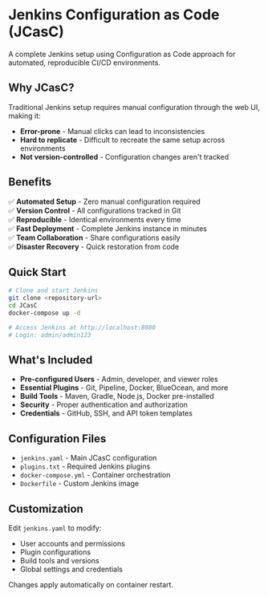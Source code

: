 # Jenkins Configuration as Code (JCasC)

A complete Jenkins setup using Configuration as Code approach for automated, reproducible CI/CD environments.

## Why JCasC?

Traditional Jenkins setup requires manual configuration through the web UI, making it:
- **Error-prone** - Manual clicks can lead to inconsistencies
- **Hard to replicate** - Difficult to recreate the same setup across environments
- **Not version-controlled** - Configuration changes aren't tracked

## Benefits

✅ **Automated Setup** - Zero manual configuration required  
✅ **Version Control** - All configurations tracked in Git  
✅ **Reproducible** - Identical environments every time  
✅ **Fast Deployment** - Complete Jenkins instance in minutes  
✅ **Team Collaboration** - Share configurations easily  
✅ **Disaster Recovery** - Quick restoration from code  

## Quick Start

```bash
# Clone and start Jenkins
git clone <repository-url>
cd JCasC
docker-compose up -d

# Access Jenkins at http://localhost:8080
# Login: admin/admin123
```

## What's Included

- **Pre-configured Users** - Admin, developer, and viewer roles
- **Essential Plugins** - Git, Pipeline, Docker, BlueOcean, and more
- **Build Tools** - Maven, Gradle, Node.js, Docker pre-installed
- **Security** - Proper authentication and authorization
- **Credentials** - GitHub, SSH, and API token templates

## Configuration Files

- `jenkins.yaml` - Main JCasC configuration
- `plugins.txt` - Required Jenkins plugins
- `docker-compose.yml` - Container orchestration
- `Dockerfile` - Custom Jenkins image

## Customization

Edit `jenkins.yaml` to modify:
- User accounts and permissions
- Plugin configurations
- Build tools and versions
- Global settings and credentials

Changes apply automatically on container restart.